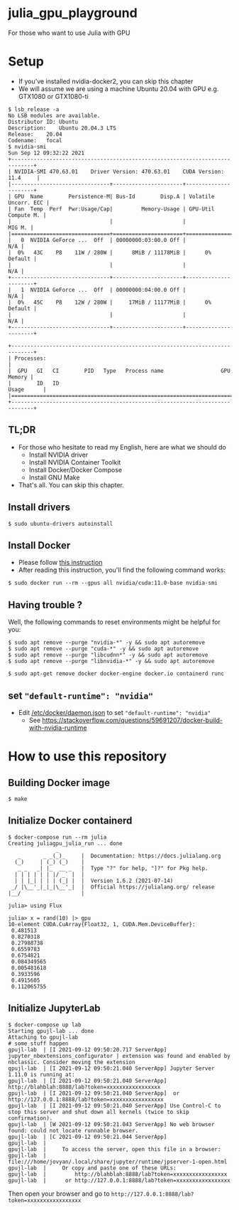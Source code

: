 # julia_gpu_playground

For those who want to use Julia with GPU

# Setup

- If you've installed nvidia-docker2, you can skip this chapter
- We will assume we are using a machine Ubuntu 20.04 with GPU e.g. GTX1080 or GTX1080-ti

```console
$ lsb_release -a
No LSB modules are available.
Distributor ID:	Ubuntu
Description:	Ubuntu 20.04.3 LTS
Release:	20.04
Codename:	focal
$ nvidia-smi
Sun Sep 12 09:32:22 2021       
+-----------------------------------------------------------------------------+
| NVIDIA-SMI 470.63.01    Driver Version: 470.63.01    CUDA Version: 11.4     |
|-------------------------------+----------------------+----------------------+
| GPU  Name        Persistence-M| Bus-Id        Disp.A | Volatile Uncorr. ECC |
| Fan  Temp  Perf  Pwr:Usage/Cap|         Memory-Usage | GPU-Util  Compute M. |
|                               |                      |               MIG M. |
|===============================+======================+======================|
|   0  NVIDIA GeForce ...  Off  | 00000000:03:00.0 Off |                  N/A |
|  0%   43C    P8    11W / 280W |      8MiB / 11178MiB |      0%      Default |
|                               |                      |                  N/A |
+-------------------------------+----------------------+----------------------+
|   1  NVIDIA GeForce ...  Off  | 00000000:04:00.0 Off |                  N/A |
|  0%   45C    P8    12W / 280W |     17MiB / 11177MiB |      0%      Default |
|                               |                      |                  N/A |
+-------------------------------+----------------------+----------------------+
                                                                               
+-----------------------------------------------------------------------------+
| Processes:                                                                  |
|  GPU   GI   CI        PID   Type   Process name                  GPU Memory |
|        ID   ID                                                   Usage      |
|=============================================================================|
+-----------------------------------------------------------------------------+
```

## TL;DR

- For those who hesitate to read my English, here are what we should do
    - Install NVIDIA driver
    - Install NVIDIA Container Toolkit
    - Install Docker/Docker Compose
    - Install GNU Make
- That's all. You can skip this chapter.

## Install drivers

```console
$ sudo ubuntu-drivers autoinstall
```

## Install Docker

- Please follow [this instruction](https://docs.nvidia.com/datacenter/cloud-native/container-toolkit/install-guide.html#)
- After reading this instruction, you'll find the following command works:

```
$ sudo docker run --rm --gpus all nvidia/cuda:11.0-base nvidia-smi
```

## Having trouble ?

Well, the following commands to reset environments might be helpful for you:

```console
$ sudo apt remove --purge "nvidia-*" -y && sudo apt autoremove
$ sudo apt remove --purge "cuda-*" -y && sudo apt autoremove
$ sudo apt remove --purge "libcudnn*" -y && sudo apt autoremove
$ sudo apt remove --purge "libnvidia-*" -y && sudo apt autoremove
```

```console
$ sudo apt-get remove docker docker-engine docker.io containerd runc
```

## set `"default-runtime": "nvidia"`

- Edit [/etc/docker/daemon.json](https://github.com/nvidia/nvidia-container-runtime#daemon-configuration-file) to set `"default-runtime": "nvidia"`
  - See https://stackoverflow.com/questions/59691207/docker-build-with-nvidia-runtime

# How to use this repository

## Building Docker image

```console
$ make
```

## Initialize Docker containerd

```console
$ docker-compose run --rm julia
Creating juliagpu_julia_run ... done
               _
   _       _ _(_)_     |  Documentation: https://docs.julialang.org
  (_)     | (_) (_)    |
   _ _   _| |_  __ _   |  Type "?" for help, "]?" for Pkg help.
  | | | | | | |/ _` |  |
  | | |_| | | | (_| |  |  Version 1.6.2 (2021-07-14)
 _/ |\__'_|_|_|\__'_|  |  Official https://julialang.org/ release
|__/                   |

julia> using Flux

julia> x = rand(10) |> gpu
10-element CUDA.CuArray{Float32, 1, CUDA.Mem.DeviceBuffer}:
 0.481513
 0.8270318
 0.27988738
 0.6559783
 0.6754821
 0.084349565
 0.005481618
 0.3933596
 0.4915605
 0.112065755
```

## Initialize JupyterLab

```console
$ docker-compose up lab
Starting gpujl-lab ... done
Attaching to gpujl-lab
# some stuff happen
gpujl-lab  | [I 2021-09-12 09:50:20.717 ServerApp] jupyter_nbextensions_configurator | extension was found and enabled by nbclassic. Consider moving the extension 
gpujl-lab  | [I 2021-09-12 09:50:21.040 ServerApp] Jupyter Server 1.11.0 is running at:
gpujl-lab  | [I 2021-09-12 09:50:21.040 ServerApp] http://blahblah:8888/lab?token=xxxxxxxxxxxxxxxxx
gpujl-lab  | [I 2021-09-12 09:50:21.040 ServerApp]  or http://127.0.0.1:8888/lab?token=xxxxxxxxxxxxxxxxx
gpujl-lab  | [I 2021-09-12 09:50:21.040 ServerApp] Use Control-C to stop this server and shut down all kernels (twice to skip confirmation).
gpujl-lab  | [W 2021-09-12 09:50:21.043 ServerApp] No web browser found: could not locate runnable browser.
gpujl-lab  | [C 2021-09-12 09:50:21.044 ServerApp]
gpujl-lab  |
gpujl-lab  |     To access the server, open this file in a browser:
gpujl-lab  |         file:///home/jovyan/.local/share/jupyter/runtime/jpserver-1-open.html
gpujl-lab  |     Or copy and paste one of these URLs:
gpujl-lab  |         http://blahblah:8888/lab?token=xxxxxxxxxxxxxxxxx
gpujl-lab  |      or http://127.0.0.1:8888/lab?token=xxxxxxxxxxxxxxxxx
```

Then open your browser and go to `http://127.0.0.1:8888/lab?token=xxxxxxxxxxxxxxxxx`
